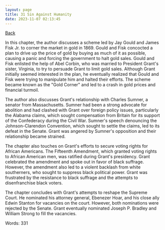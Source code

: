 ```yaml
---
layout: page
title: 31 Sin Against Humanity
date: 2023-11-07 02:13:45
---
```


[Back](./)


In this chapter, the author discusses a scheme led by Jay Gould and James Fisk Jr. to corner the market in gold in 1869. Gould and Fisk concocted a plan to drive up the price of gold by buying as much of it as possible, causing a panic and forcing the government to halt gold sales. Gould and Fisk enlisted the help of Abel Corbin, who was married to President Grant's sister, Virginia, to try to persuade Grant to limit gold sales. Although Grant initially seemed interested in the plan, he eventually realized that Gould and Fisk were trying to manipulate him and halted their efforts. The scheme became known as the "Gold Corner" and led to a crash in gold prices and financial turmoil. 

The author also discusses Grant's relationship with Charles Sumner, a senator from Massachusetts. Sumner had been a strong advocate for abolition and had clashed with Grant over foreign policy issues, particularly the Alabama claims, which sought compensation from Britain for its support of the Confederacy during the Civil War. Sumner's speech denouncing the Johnson-Clarendon Convention, which sought to settle the claims, led to its defeat in the Senate. Grant was angered by Sumner's opposition and their relationship became strained. 

The chapter also touches on Grant's efforts to secure voting rights for African Americans. The Fifteenth Amendment, which granted voting rights to African American men, was ratified during Grant's presidency. Grant celebrated the amendment and spoke out in favor of black suffrage. However, the amendment also led to a violent backlash from white southerners, who sought to suppress black political power. Grant was frustrated by the resistance to black suffrage and the attempts to disenfranchise black voters. 

The chapter concludes with Grant's attempts to reshape the Supreme Court. He nominated his attorney general, Ebenezer Hoar, and his close ally Edwin Stanton for vacancies on the court. However, both nominations were rejected by the Senate. Grant eventually nominated Joseph P. Bradley and William Strong to fill the vacancies.

Words: 331